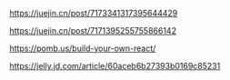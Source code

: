 


https://juejin.cn/post/7173341317395644429

https://juejin.cn/post/7171395255755866142

https://pomb.us/build-your-own-react/


https://jelly.jd.com/article/60aceb6b27393b0169c85231
